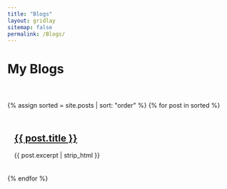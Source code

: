 ```yaml
---
title: "Blogs"
layout: gridlay
sitemap: false
permalink: /Blogs/
---
```


<style>
.jumbotron{
    padding:3%;
    padding-top:10px;
    padding-bottom:5px;
    margin-top:10px;
    margin-bottom:30px;
}
</style>

# My Blogs
#### &nbsp; ####

{% assign sorted = site.posts | sort: "order" %}
{% for post in sorted %}
<div class="jumbotron">
<div class="col-xs-12 col-sm-12 col-lg-12 clearfix">
  <div class="well">
  <h2><a href="{{ post.url }}">{{ post.title }}</a></h2>
  {{ post.excerpt | strip_html }}
  </div>
</div>
</div>
{% endfor %}
